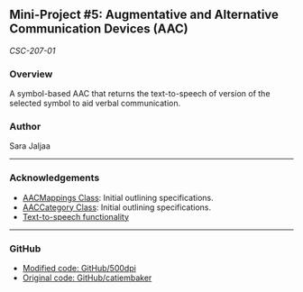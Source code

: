 ## Mini-Project #5: Augmentative and Alternative Communication Devices (AAC)
*CSC-207-01*

### Overview
A symbol-based AAC that returns the text-to-speech of version of the selected
symbol to aid verbal communication.

### Author
Sara Jaljaa

---

### Acknowledgements
- [AACMappings Class](https://accessibilityeducation.github.io/assignments/AAC/AACMappings.html):
Initial outlining specifications.
- [AACCategory Class](https://accessibilityeducation.github.io/assignments/AAC/AACCategory.html):
Initial outlining specifications.
- [Text-to-speech functionality](https://www.geeksforgeeks.org/converting-text-speech-java/)

---

### GitHub
- [Modified code: GitHub/500dpi](https://github.com/500dpi/AACNestedHW)
- [Original code: GitHub/catiembaker](https://github.com/catiembaker/AACNestedHW)


